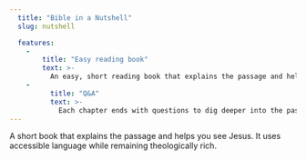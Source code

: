 ```yaml
---
  title: "Bible in a Nutshell"
  slug: nutshell

  features:
    -
        title: "Easy reading book"
        text: >-
          An easy, short reading book that explains the passage and helps you see Jesus.
    -
          title: "Q&A"
          text: >-
            Each chapter ends with questions to dig deeper into the passage.
---
```

A short book that explains the passage and helps you see Jesus. It uses accessible language while remaining theologically rich.<!--more-->
